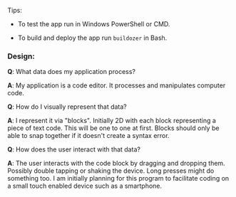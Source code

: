 Tips:
- To test the app run in Windows PowerShell or CMD.

- To build and deploy the app run `buildozer` in Bash.

### Design:

**Q**: What data does my application process?

**A**: My application is a code editor. It processes and manipulates computer code.

**Q**: How do I visually represent that data?

**A**: I represent it via "blocks". Initially 2D with each block representing a piece of text code. This will be one to one at first. Blocks should only be able to snap together if it doesn't create a syntax error.

**Q**: How does the user interact with that data?

**A**: The user interacts with the code block by dragging and dropping them. Possibly double tapping or shaking the device. Long presses might do something too. I am initially planning for this program to facilitate coding on a small touch enabled device such as a smartphone.

